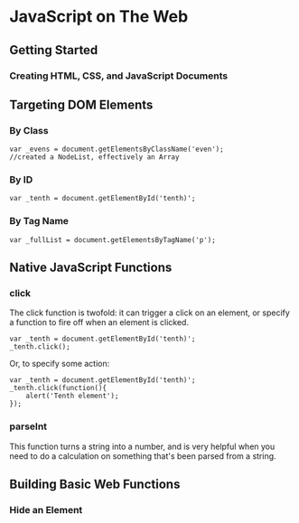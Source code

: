# JavaScript on The Web

## Getting Started

### Creating HTML, CSS, and JavaScript Documents


## Targeting DOM Elements

### By Class

	var _evens = document.getElementsByClassName('even');
    //created a NodeList, effectively an Array
   

### By ID

	var _tenth = document.getElementById('tenth)';

### By Tag Name

	var _fullList = document.getElementsByTagName('p');
    
## Native JavaScript Functions

### click

The click function is twofold: it can trigger a click on an element, or specify a function to fire off when an element is clicked.

	var _tenth = document.getElementById('tenth)';
    _tenth.click();
    
Or, to specify some action:

	var _tenth = document.getElementById('tenth)';
    _tenth.click(function(){
    	alert('Tenth element');
    });

### parseInt

This function turns a string into a number, and is very helpful when you need to do a calculation on something that's been parsed from a string.


    
## Building Basic Web Functions



### Hide an Element

### 